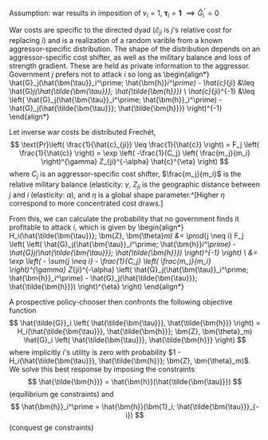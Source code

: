 Assumption: war results in imposition of $v_i = 1$, $\bm{\tau}_i = \bm{1}$ $\implies \hat{G}_i^\prime = 0$

War costs are specific to the directed dyad ($\hat{c}_{ji}$ is $j$'s relative cost for replacing $i$) and is a realization of a random varible from a known aggressor-specific distribution. The shape of the distribution depends on an aggressor-specific cost shifter, as well as the military balance and loss of strength gradient. These are held as private information to the aggressor. Government $j$ prefers not to attack $i$ so long as
\begin{align*}
\hat{G}_j(\hat{\bm{\tau}}_i^\prime; \hat{\bm{h}}_i^\prime) - \hat{c}_{ji} &\leq \hat{G}_j(\hat{\tilde{\bm{\tau}}}; \hat{\tilde{\bm{h}}}) \\
\hat{c}_{ji}^{-1} &\leq \left( \hat{G}_j(\hat{\bm{\tau}}_i^\prime; \hat{\bm{h}}_i^\prime) - \hat{G}_j(\hat{\tilde{\bm{\tau}}}; \hat{\tilde{\bm{h}}}) \right)^{-1}
\end{align*}

Let inverse war costs be distributed Frechét,
$$
\text{Pr}\left( \frac{1}{\hat{c}_{ji}} \leq \frac{1}{\hat{c}} \right) = F_j \left( \frac{1}{\hat{c}} \right) = \exp \left( -\frac{1}{C_j} \left( \frac{m_j}{m_i} \right)^{\gamma} Z_{ji}^{-\alpha} \hat{c}^{\eta} \right)
$$
where $C_j$ is an aggressor-specific cost shifter, $\frac{m_j}{m_i}$ is the relative military balance (elasticity: $\gamma$, $Z_{ji}$ is the geographic distance between $j$ and $i$ (elasticity: $\alpha$), and $\eta$ is a global shape parameter.^[Higher $\eta$ correspond to more concentrated cost draws.]

From this, we can calculate the probability that no government finds it profitable to attack $i$, which is given by
\begin{align*}
H_i(\hat{\tilde{\bm{\tau}}}; \bm{Z}, \bm{\theta}_m) &= \prod_{j \neq i} F_j \left( \left( \hat{G}_j(\hat{\bm{\tau}}_i^\prime; \hat{\bm{h}}_i^\prime) - \hat{G}_j(\hat{\tilde{\bm{\tau}}}; \hat{\tilde{\bm{h}}}) \right)^{-1} \right) \\
&= \exp \left( - \sum_{j \neq i} - \frac{1}{C_j} \left( \frac{m_j}{m_i} \right)^{\gamma} Z_{ji}^{-\alpha} \left( \hat{G}_j(\hat{\bm{\tau}}_i^\prime; \hat{\bm{h}}_i^\prime) - \hat{G}_j(\hat{\tilde{\bm{\tau}}}; \hat{\tilde{\bm{h}}}) \right)^{\eta} \right)
\end{align*}

A prospective policy-chooser then confronts the following objective function
$$
\hat{\tilde{G}}_i \left( \hat{\tilde{\bm{\tau}}}, \hat{\tilde{\bm{h}}} \right) = H_i(\hat{\tilde{\bm{\tau}}}, \hat{\tilde{\bm{h}}}; \bm{Z}, \bm{\theta}_m) \hat{G}_i \left( \hat{\tilde{\bm{\tau}}}, \hat{\tilde{\bm{h}}} \right)
$$
where implicitly $i$'s utility is zero with probability $1 - H_i(\hat{\tilde{\bm{\tau}}}, \hat{\tilde{\bm{h}}}; \bm{Z}, \bm{\theta}_m)$. We solve this best response by imposing the constraints
$$
\hat{\tilde{\bm{h}}} = \hat{\bm{h}}(\hat{\tilde{\bm{\tau}}})
$$
(equilibrium ge constraints) and
$$
\hat{\bm{h}}_i^\prime = \hat{\bm{h}}(\bm{1}_i; \hat{\tilde{\bm{\tau}}}_{-i})
$$
(conquest ge constraints)